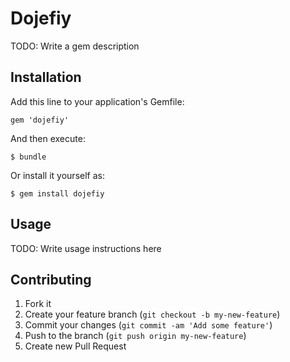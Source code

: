 # Dojefiy

TODO: Write a gem description

## Installation

Add this line to your application's Gemfile:

    gem 'dojefiy'

And then execute:

    $ bundle

Or install it yourself as:

    $ gem install dojefiy

## Usage

TODO: Write usage instructions here

## Contributing

1. Fork it
2. Create your feature branch (`git checkout -b my-new-feature`)
3. Commit your changes (`git commit -am 'Add some feature'`)
4. Push to the branch (`git push origin my-new-feature`)
5. Create new Pull Request
